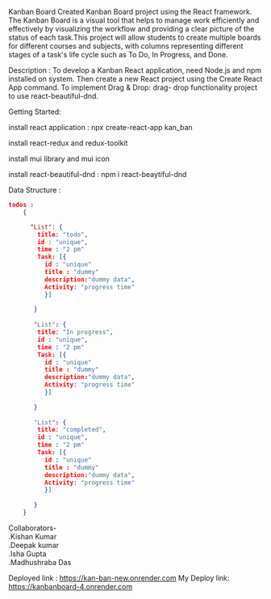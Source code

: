                
Kanban Board Created Kanban Board project using the React framework. The Kanban Board is a visual tool that helps to manage work efficiently and effectively by visualizing the workflow and providing a clear picture of the status of each task.This project will allow students to create multiple boards for different courses and subjects, with columns representing different stages of a task's life cycle such as To Do, In Progress, and Done.

Description : To develop a Kanban React application, need Node.js and npm installed on system. Then create a new React project using the Create React App command. To implement Drag & Drop: drag- drop functionality project to use react-beautiful-dnd.

Getting Started:

install react application : npx create-react-app kan_ban

install react-redux and redux-toolkit

install mui library and mui icon

install react-beautiful-dnd : npm i react-beaytiful-dnd 

Data Structure : 
```json
todos :
    {

      "List": {
        title: "todo",
        id : "unique",
        time : "2 pm"
        Task: [{
          id : "unique"
          title : "dummy"
          description:"dummy data",
          Activity: "progress time"
          }]
          
       }
       
       "List": {
        title: "In progress",
        id : "unique",
        time : "2 pm"
        Task: [{
          id : "unique"
          title : "dummy"
          description:"dummy data",
          Activity: "progress time"
          }]
          
       }
       
       "List": {
        title: "completed",
        id : "unique",
        time : "2 pm"
        Task: [{
          id : "unique"
          title : "dummy"
          description:"dummy data",
          Activity: "progress time"
          }]
          
       }
    }

```

Collaborators-                                                                                                                                                         
.Kishan Kumar                                                                                                                                                           
.Deepak kumar                                                                                                                                     
.Isha Gupta                                                                                                                                   
.Madhushraba Das


Deployed link : https://kan-ban-new.onrender.com
My Deploy link: https://kanbanboard-4.onrender.com
